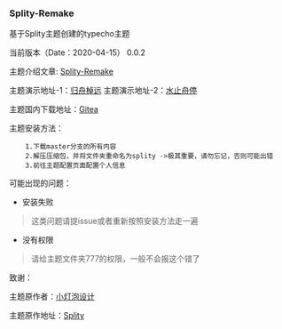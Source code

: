 ### Splity-Remake

基于Splity主题创建的typecho主题

当前版本（Date：2020-04-15） 0.0.2

主题介绍文章: [Splity-Remake](https://tanknee.cn/2020/04/15/splity-remake)

主题演示地址-1：[归舟棹远](https://tanknee.cn)
主题演示地址-2：[水止舟停](https://neeto.cn)

主题国内下载地址：[Gitea](https://git.tanknee.cn/tanknee/Splity-Remake)

主题安装方法：

```
    1.下载master分支的所有内容
    2.解压压缩包，并将文件夹重命名为splity ->极其重要，请勿忘记，否则可能出错
    3.前往主题配置页面配置个人信息
```

可能出现的问题：
 - 安装失败

 > 这类问题请提issue或者重新按照安装方法走一遍
 - 没有权限

 > 请给主题文件夹777的权限，一般不会报这个错了

致谢：

主题原作者：[小灯泡设计](https://www.dpaoz.com/)

主题原作地址：[Splity](https://www.dpaoz.com/4)
